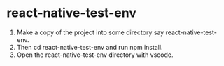 
# react-native-test-env

1) Make a copy of the project into some directory say react-native-test-env.
2) Then cd react-native-test-env and run npm install.
3) Open the react-native-test-env directory with vscode.
